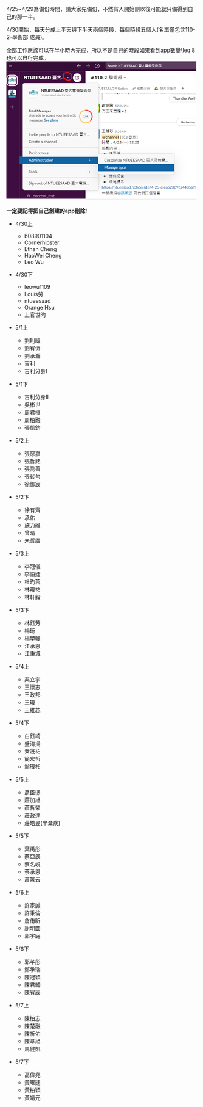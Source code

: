 4/25~4/29為備份時間，請大家先備份，不然有人開始刪以後可能就只備得到自己的那一半。

4/30開始，每天分成上半天與下半天兩個時段，每個時段五個人(名單僅包含110-2-學術部 成員)。

全部工作應該可以在半小時內完成，所以不是自己的時段如果看到app數量\leq 8也可以自行完成。
 <img src="images/app.png" width="500">

**一定要記得把自己創建的app刪除!**

+ 4/30上
  + b08901104
  + Cornerhipster
  + Ethan Cheng
  + HaoWei Cheng
  + Leo Wu
+ 4/30下
  + leowu1109
  + Louis勞
  + ntueesaad
  + Orange Hsu
  + 上官世昀
+ 5/1上
  + 劉則暐
  + 劉宥忻
  + 劉承瀚
  + 吉利
  + 吉利分身I
+ 5/1下
  + 吉利分身II
  + 吳彬世
  + 周君桓
  + 周柏融
  + 張凱鈞
+ 5/2上
  + 張原嘉
  + 張哲銘
  + 張喬善
  + 張裴勻
  + 徐御宸
+ 5/2下
  + 徐有齊
  + 承佑
  + 施力維
  + 曾晴
  + 朱哲廣
+ 5/3上
  + 李冠儀
  + 李語婕
  + 杜昀蓉
  + 林暐祐
  + 林軒毅
+ 5/3下
  + 林鈺芳
  + 楊珩
  + 楊學翰
  + 江承恩
  + 江秉城
+ 5/4上
  + 渠立宇
  + 王懷志
  + 王政邦
  + 王瑋
  + 王維芯
+ 5/4下
  + 白鈺綺
  + 盛淯揚
  + 秦晟祐
  + 簡宏哲
  + 翁瑋杉
+ 5/5上
  + 聶臣璟
  + 莊加旭
  + 莊哲榮
  + 莊政達
  + 莊皓昱(辛棄疾)
+ 5/5下
  + 葉禹彤
  + 蔡亞辰
  + 蔡名峴
  + 蔡承恩
  + 蕭筑云
+ 5/6上
  + 許家誠
  + 許秉倫
  + 詹侑昕
  + 謝明圜
  + 郭宇庭
+ 5/6下
  + 郭芊彤
  + 鄭承瑞
  + 陳冠穎
  + 陳君輔
  + 陳宥辰
+ 5/7上
  + 陳柏志
  + 陳楚融
  + 陳祈佑
  + 陳韋旭
  + 馬健凱

+ 5/7下
  + 高偉堯
  + 黃曜廷
  + 黃柏穎
  + 黃靖元

